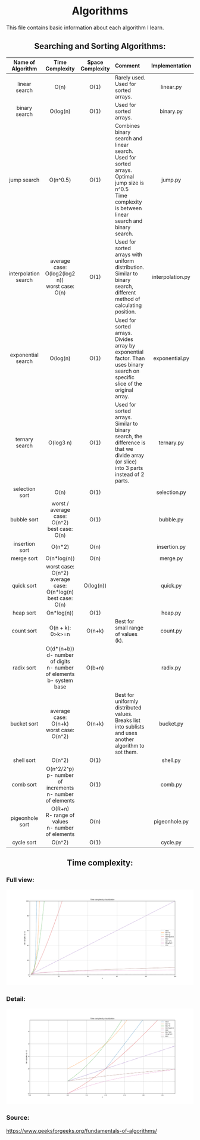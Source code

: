 <h1 align="center"> Algorithms </h1>
This file contains basic information about each algorithm I learn.

<h2 align='center'> Searching and Sorting Algorithms: </h2>  

|Name of Algorithm    |Time Complexity                                                             |Space Complexity |Comment|Implementation|
|:-------------------:|:--------------------------------------------------------------------------:|:---------------:|:------|:------------:|
|linear search        |O(n)                                                                        |O(1)             |Rarely used.<br>Used for sorted arrays.|linear.py|
|binary search        |O(log(n)                                                                    |O(1)             |Used for sorted arrays.|binary.py|
|jump search          |O(n^0.5)                                                                    |O(1)             |Combines binary search and linear search.<br>Used for sorted arrays.<br>Optimal jump size is n^0.5<br>Time complexity is between linear search and binary search.|jump.py|
|interpolation search |average case: O(log2(log2 n))<br>worst case: O(n)                           |O(1)             |Used for sorted arrays with uniform distribution.<br>Similar to binary search, different method of calculating position.|interpolation.py|
|exponential search   |O(log(n)                                                                    |O(1)             |Used for sorted arrays.<br>Divides array by exponential factor. Than uses binary search on specific slice of the original array.|exponential.py|
|ternary search       |O(log3 n)                                                                   |O(1)             |Used for sorted arrays.<br>Similar to binary search, the difference is that we divide array (or slice) into 3 parts instead of 2 parts.|ternary.py|
|selection sort       |O(n)                                                                        |O(1)             | |selection.py|
|bubble sort          |worst / average case: O(n^2)<br>best case: O(n)                             |O(1)             | |bubble.py|
|insertion sort       |O(n*2)                                                                      |O(n)             | |insertion.py|
|merge sort           |O(n*log(n))                                                                 |O(n)             | |merge.py|
|quick sort           |worst case: O(n^2)<br>average case: O(n*log(n)<br>best case: O(n)           |O(log(n))        | |quick.py|
|heap sort            |On*log(n))                                                                  |O(1)             | |heap.py|
|count sort           |O(n + k): 0>k>=n                                                            |O(n+k)           |Best for small range of values (k).|count.py|
|radix sort           |O(d*(n+b))<br>d- number of digits<br>n- number of elements<br>b- system base|O(b+n)           | |radix.py|
|bucket sort          |average case: O(n+k)<br>worst case: O(n^2)                                  |O(n+k)           |Best for uniformly distributed values.<br>Breaks list into sublists and uses another algorithm to sot them.|bucket.py|
|shell sort           |O(n^2)                                                                      |O(1)             | |shell.py|
|comb sort            |O(n^2/2^p)<br>p- number of increments<br>n- number of elements              |O(1)             | |comb.py|
|pigeonhole sort      |O(R+n)<br>R- range of values<br>n- number of elements                       |O(n)             | |pigeonhole.py|
|cycle sort           |O(n^2)                                                                      |O(1)             | |cycle.py|

<h2 align='center'> Time complexity: </h2>

### Full view: 
![full view](https://raw.githubusercontent.com/FilipM13/algorithms/main/time%20complexity.png "Full view")
### Detail:
![detail](https://raw.githubusercontent.com/FilipM13/algorithms/main/time%20complexity%20close%20up.png "detail")

### Source:
https://www.geeksforgeeks.org/fundamentals-of-algorithms/